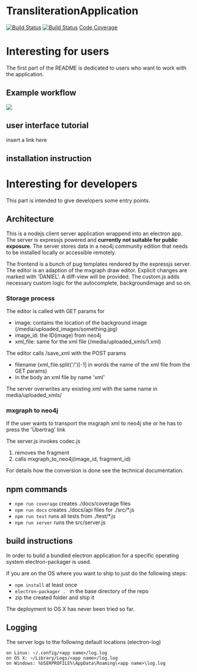 # TransliterationApplication
[![Build Status](https://travis-ci.org/DanielPollithy/TransliterationApplication.svg?branch=master)](https://travis-ci.org/DanielPollithy/TransliterationApplication)
[![Build Status](https://readthedocs.org/projects/transliterationapplication/badge/?version=latest)](https://danielpollithy.github.io/TransliterationApplication/api/)
<a href="https://danielpollithy.github.io/TransliterationApplication/coverage/lcov-report/index.html">Code Coverage</a>

# Interesting for users

The first part of the README is dedicated to users who want to work with the application.

## Example workflow

<img src="https://danielpollithy.github.io/TransliterationApplication/images/sota-opt.gif">

## user interface tutorial

insert a link here

## installation instruction

# Interesting for developers

This part is intended to give developers some entry points.

## Architecture

This is a nodejs client server application wrappend into an electron app.
The server is expressjs powered and **currently not suitable for public exposure**.
The server stores data in a neo4j community edition that needs to be installed locally or accessible remotely.

The frontend is a bunch of pug templates rendered by the expressjs server.
The editor is an adaption of the mxgraph draw editor. Explicit changes are marked with 'DANIEL'. A diff-view will be provided.
The custom.js adds necessary custom logic for the autocomplete, backgroundimage and so on.

### Storage process
The editor is called with GET params for
 - image: contains the location of the background image (/media/uploaded_images/something.jpg)
 - image_id: the ID(image) from neo4j
 - xml_file: same for the xml file (/media/uploaded_xmls/1.xml)

The editor calls /save_xml with the POST params
 - filename (xml_file.split('/')[-1] in words the name of the xml file from the GET params)
 - in the body an xml file by name 'xml'

The server overwrites any existing xml with the same name in media/uploaded_xmls/

### mxgraph to neo4j
If the user wants to transport the mxgraph xml to neo4j she or he has to press the 'Übertrag' link

The server.js invokes codec.js
 1. removes the fragment
 2. calls mxgraph_to_neo4j(image_id, fragment_id)

For details how the conversion is done see the technical documentation.

## npm commands

 - ```npm run coverage``` creates ./docs/coverage files
 - ```npm run docs``` creates ./docs/api files for ./src/*.js
 - ```npm run test``` runs all tests from ./test/*.js
 - ```npm run server``` runs the src/server.js
 
## build instructions

In order to build a bundled electron application for a specific operating system
electron-packager is used.

If you are on the OS where you want to ship to just do the following steps:
 - ```npm install``` at least once
 - ```electron-packager . ``` in the base directory of the repo
 - zip the created folder and ship it

The deployment to OS X has never been tried so far.

## Logging

The server logs to the following default locations (electron-log)


    on Linux: ~/.config/<app name>/log.log
    on OS X: ~/Library/Logs/<app name>/log.log
    on Windows: %USERPROFILE%\AppData\Roaming\<app name>\log.log


